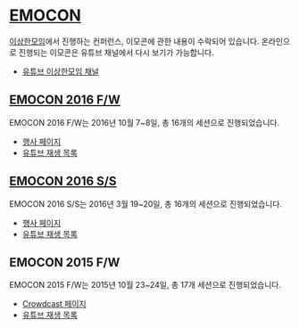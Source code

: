 # [EMOCON](http://emocon.weirdx.io)

[이상한모임](https://blog.weirdx.io)에서 진행하는 컨퍼런스, 이모콘에 관한 내용이 수락되어 있습니다. 온라인으로 진행되는 이모콘은 유튜브 채널에서 다시 보기가 가능합니다.

- [유튜브 이상한모임 채널](https://www.youtube.com/channel/UCtznARkZ73hblB3HcWjEmPQ)

## [EMOCON 2016 F/W](http://emocon.weirdx.io/2016fw)

EMOCON 2016 F/W는 2016년 10월 7~8일, 총 16개의 세션으로 진행되었습니다.

- [행사 페이지](http://emocon.weirdx.io/2016fw/)
- [유튜브 재생 목록](https://www.youtube.com/playlist?list=PLJ0BuvoGAkXuJnFRTnvUnUEtEjzQ01ZHC)

## [EMOCON 2016 S/S](http://emocon.weirdx.io/2016ss/)

EMOCON 2016 S/S는 2016년 3월 19~20일, 총 16개의 세션으로 진행되었습니다.

- [행사 페이지](http://emocon.weirdx.io/2016ss/)
- [유튜브 재생 목록](https://www.youtube.com/playlist?list=PLJ0BuvoGAkXuie_CllvOg5c6H39-tsXer)

## EMOCON 2015 F/W

EMOCON 2015 F/W는 2015년 10월 23~24일, 총 17개 세션으로 진행되었습니다.

- [Crowdcast 페이지](https://www.crowdcast.io/e/emocon2015)
- [유튜브 재생 목록](https://www.youtube.com/playlist?list=PLJ0BuvoGAkXu76tRlcBxXtxJKbh1f_YLT)


